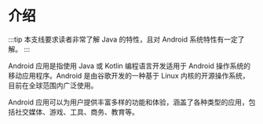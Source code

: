 # 介绍

:::tip
本支线要求读者非常了解 Java 的特性，且对 Android 系统特性有一定了解。
:::

Android 应用是指使用 Java 或 Kotlin 编程语言开发适用于 Android 操作系统的移动应用程序。Android 是由谷歌开发的一种基于 Linux 内核的开源操作系统，目前在全球范围内广泛使用。

Android 应用可以为用户提供丰富多样的功能和体验，涵盖了各种类型的应用，包括社交媒体、游戏、工具、商务、教育等。
